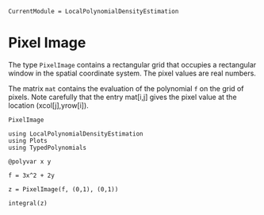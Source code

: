 ```@meta
CurrentModule = LocalPolynomialDensityEstimation
```

# Pixel Image

The type `PixelImage` contains a rectangular grid that occupies a
rectangular window in the spatial coordinate system. The pixel
values are real numbers.

The matrix `mat` contains the evaluation of the polynomial `f` on the
grid of pixels. Note carefully that the entry mat[i,j] gives the
pixel value at the location (xcol[j],yrow[i]). 

```@docs
PixelImage
```

```@example image
using LocalPolynomialDensityEstimation
using Plots
using TypedPolynomials

@polyvar x y

f = 3x^2 + 2y

z = PixelImage(f, (0,1), (0,1))

integral(z)
```
